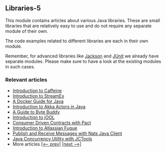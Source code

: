 ## Libraries-5

This module contains articles about various Java libraries. 
These are small libraries that are relatively easy to use and do not require any separate module of their own.

The code examples related to different libraries are each in their own module.

Remember, for advanced libraries like [Jackson](/jackson) and [JUnit](/testing-modules) we already have separate modules. Please make sure to have a look at the existing modules in such cases.

### Relevant articles
- [Introduction to Caffeine](https://github.com/tomlxq/tutorials/java-caching-caffeine)
- [Introduction to StreamEx](https://github.com/tomlxq/tutorials/streamex)
- [A Docker Guide for Java](https://github.com/tomlxq/tutorials/docker-java-api)
- [Introduction to Akka Actors in Java](https://github.com/tomlxq/tutorials/akka-actors-java)
- [A Guide to Byte Buddy](https://github.com/tomlxq/tutorials/byte-buddy)
- [Introduction to jOOL](https://github.com/tomlxq/tutorials/jool)
- [Consumer Driven Contracts with Pact](https://github.com/tomlxq/tutorials/pact-junit-consumer-driven-contracts)
- [Introduction to Atlassian Fugue](https://github.com/tomlxq/tutorials/java-fugue)
- [Publish and Receive Messages with Nats Java Client](https://github.com/tomlxq/tutorials/nats-java-client)
- [Java Concurrency Utility with JCTools](https://github.com/tomlxq/tutorials/java-concurrency-jc-tools)
- More articles [[<-- prev]](/libraries-4) [[next -->]](/libraries-6)
